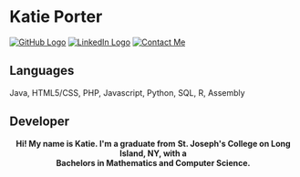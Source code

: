 # Katie Porter</b>
[![GitHub Logo](https://cdn3.iconfinder.com/data/icons/colorful-guache-social-media-logos-1/159/social-media_GitHub-128.png)](https://github.com/devkatie?tab=repositories)
[![LinkedIn Logo](https://cdn4.iconfinder.com/data/icons/colorful-guache-social-media-logos-1/159/social-media_linkedin-128.png)](https://www.linkedin.com/in/katie-porter-49394256/)
[![Contact Me](https://cdn3.iconfinder.com/data/icons/colorful-guache-social-media-logos-1/159/social-media_gmail-128.png)](mailto:kporter4196@gmail.com)
## Languages
Java, HTML5/CSS, PHP, Javascript, Python, SQL, R, Assembly

## Developer
<p align="center">
  <b>Hi! My name is Katie. I'm a graduate from</b>
  <b>St. Joseph's College on Long Island, NY, with a</b><br>
  <b>Bachelors in Mathematics and Computer Science.</b><br>
</p>

<!--
**devkatie/devkatie** is a ✨ _special_ ✨ repository because its `README.md` (this file) appears on your GitHub profile.

Here are some ideas to get you started:

- 🔭 I’m currently working on ...
- 🌱 I’m currently learning ...
- 👯 I’m looking to collaborate on ...
- 🤔 I’m looking for help with ...
- 💬 Ask me about ...
- 📫 How to reach me: ...
- 😄 Pronouns: ...
- ⚡ Fun fact: ...
-->
